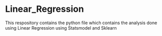 # Linear_Regression
This respository contains the python file which contains the analysis done using Linear Regression using Statsmodel and Sklearn
